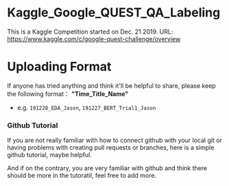 # Kaggle_Google_QUEST_QA_Labeling
This is a Kaggle Competition started on Dec. 21 2019. URL: https://www.kaggle.com/c/google-quest-challenge/overview

# Uploading Format
If anyone has tried anything and think it'll be helpful to share, please keep the following format： __"Time_Title_Name"__
- e.g. `191228_EDA_Jason`, `191227_BERT_Trial1_Jason`


### Github Tutorial
If you are not really familiar with how to connect github with your local git or having problems with creating pull requests or branches, here is a simple github tutorial, maybe helpful. 

And if on the contrary, you are very familiar with github and think there should be more in the tutoratil, feel free to add more.
